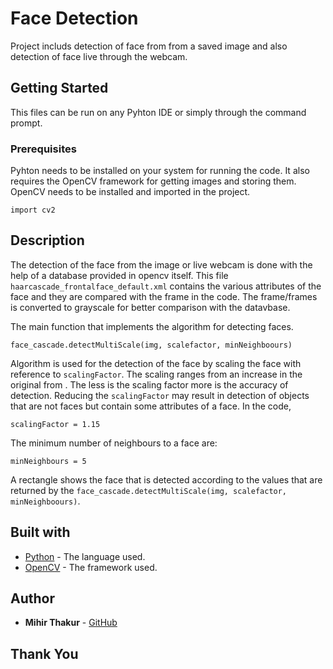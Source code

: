 # Face Detection
Project includs detection of face from from a saved image and also detection of face live through the webcam.
## Getting Started
This files can be run on any Pyhton IDE or simply through the command prompt.
### Prerequisites
Pyhton needs to be installed on your system for running the code. It also requires the OpenCV framework for getting images and storing them.
OpenCV needs to be installed and imported in the project.
```
import cv2
```

## Description
The detection of the face from the image or live webcam is done with the help of a database provided in opencv itself.
This file ```haarcascade_frontalface_default.xml``` contains the various attributes of the face and they are compared with the frame in the code.
The frame/frames is converted to grayscale for better comparison with the datavbase.

The main function that implements the algorithm for detecting faces.
```
face_cascade.detectMultiScale(img, scalefactor, minNeighboours)
```

Algorithm is used for the detection of the face by scaling the face with reference to ```scalingFactor```. The scaling ranges from an increase in the original from . The less is the scaling factor more is the accuracy of detection. Reducing the ```scalingFactor``` may result in detection of objects that are not faces but contain some attributes of a face.
In the code,
```
scalingFactor = 1.15
```
The minimum number of neighbours to a face are:
```
minNeighbours = 5
```
A rectangle shows the face that is detected according to the values that are returned by the 
```face_cascade.detectMultiScale(img, scalefactor, minNeighboours)```.

## Built with

* [Python](https://www.python.org) - The language used.
* [OpenCV](https://opencv.org) - The framework used.

## Author

* **Mihir Thakur** - [GitHub](https://github.com/Mik-27)

## Thank You
